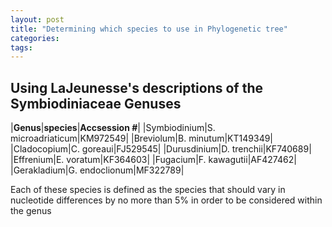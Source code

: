 ```yaml
---
layout: post
title: "Determining which species to use in Phylogenetic tree"
categories: 
tags: 
---
```


## Using LaJeunesse's descriptions of the Symbiodiniaceae Genuses  


|**Genus**|**species**|**Accsession #**|
|Symbiodinium|S. microadriaticum|KM972549|
|Breviolum|B. minutum|KT149349|
|Cladocopium|C. goreaui|FJ529545|
|Durusdinium|D. trenchii|KF740689|
|Effrenium|E. voratum|KF364603|
|Fugacium|F. kawagutii|AF427462|
|Gerakladium|G. endoclionum|MF322789|

Each of these species is defined as the species that should vary in nucleotide differences by no more than 5% in order to be considered within the genus